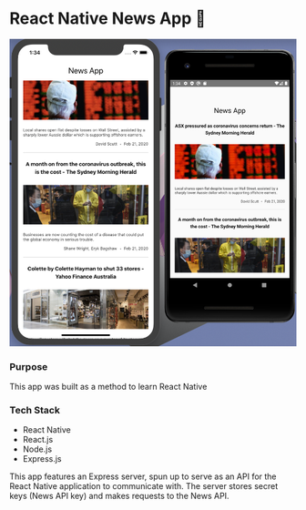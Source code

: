 # React Native News App 📰

![News App Screenshot iOS & Android](https://github.com/chrisstaudinger/React-Native-News-App/blob/master/News/assets/images/news-app-screenshot.png?raw=true "News App Screenshot iOS & Android")

### Purpose
This app was built as a method to learn React Native

### Tech Stack

* React Native
* React.js
* Node.js
* Express.js

This app features an Express server, spun up to serve as an API for the React Native application to communicate with. The server stores secret keys (News API key) and makes requests to the News API.

